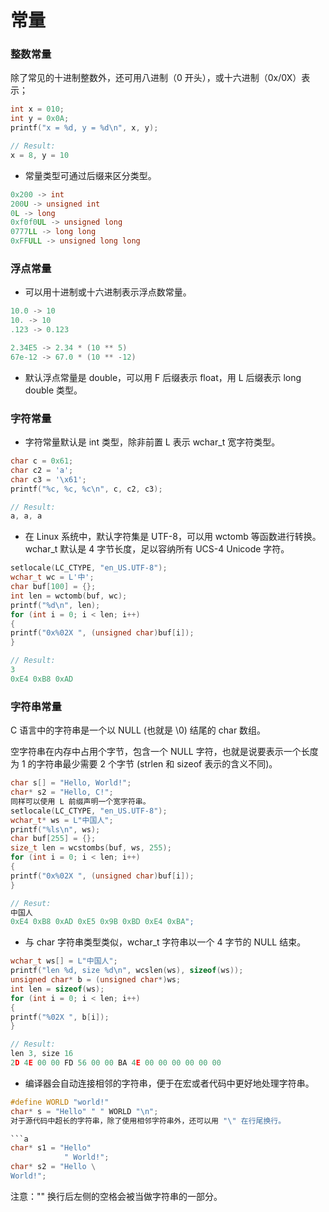 常量
===

### 整数常量

除了常见的十进制整数外，还可用八进制（0 开头），或十六进制（0x/0X）表示；

```c
int x = 010;
int y = 0x0A;
printf("x = %d, y = %d\n", x, y);

// Result:
x = 8, y = 10
```

- 常量类型可通过后缀来区分类型。

```c
0x200 -> int
200U -> unsigned int
0L -> long
0xf0f0UL -> unsigned long
0777LL -> long long
0xFFULL -> unsigned long long
```

### 浮点常量

- 可以用十进制或十六进制表示浮点数常量。

```c
10.0 -> 10
10. -> 10
.123 -> 0.123

2.34E5 -> 2.34 * (10 ** 5)
67e-12 -> 67.0 * (10 ** -12)
```

- 默认浮点常量是 double，可以用 F 后缀表示 float，用 L 后缀表示 long double 类型。

### 字符常量

- 字符常量默认是 int 类型，除非前置 L 表示 wchar_t 宽字符类型。

```c
char c = 0x61;
char c2 = 'a';
char c3 = '\x61';
printf("%c, %c, %c\n", c, c2, c3);

// Result:
a, a, a
```

- 在 Linux 系统中，默认字符集是 UTF-8，可以用 wctomb 等函数进行转换。
wchar_t 默认是 4 字节长度，足以容纳所有 UCS-4 Unicode 字符。

```c
setlocale(LC_CTYPE, "en_US.UTF-8");
wchar_t wc = L'中';
char buf[100] = {};
int len = wctomb(buf, wc);
printf("%d\n", len);
for (int i = 0; i < len; i++)
{
printf("0x%02X ", (unsigned char)buf[i]);
}

// Result:
3
0xE4 0xB8 0xAD
```

### 字符串常量

C 语言中的字符串是一个以 NULL (也就是 \0) 结尾的 char 数组。

空字符串在内存中占用个字节，包含一个 NULL 字符，也就是说要表示一个长度为 1 的字符串最少需要 2 个字节 (strlen 和 sizeof 表示的含义不同)。

```c
char s[] = "Hello, World!";
char* s2 = "Hello, C!";
同样可以使用 L 前缀声明一个宽字符串。
setlocale(LC_CTYPE, "en_US.UTF-8");
wchar_t* ws = L"中国人";
printf("%ls\n", ws);
char buf[255] = {};
size_t len = wcstombs(buf, ws, 255);
for (int i = 0; i < len; i++)
{
printf("0x%02X ", (unsigned char)buf[i]);
}

// Resut:
中国人
0xE4 0xB8 0xAD 0xE5 0x9B 0xBD 0xE4 0xBA";
```

- 与 char 字符串类型类似，wchar_t 字符串以一个 4 字节的 NULL 结束。

```c
wchar_t ws[] = L"中国人";
printf("len %d, size %d\n", wcslen(ws), sizeof(ws));
unsigned char* b = (unsigned char*)ws;
int len = sizeof(ws);
for (int i = 0; i < len; i++) 
{
printf("%02X ", b[i]);
}

// Result:
len 3, size 16
2D 4E 00 00 FD 56 00 00 BA 4E 00 00 00 00 00 00 
```

- 编译器会自动连接相邻的字符串，便于在宏或者代码中更好地处理字符串。

```c
#define WORLD "world!"
char* s = "Hello" " " WORLD "\n";
对于源代码中超长的字符串，除了使用相邻字符串外，还可以⽤ "\" 在行尾换行。

```a
char* s1 = "Hello"
            " World!";
char* s2 = "Hello \
World!";
```
注意："\" 换行后左侧的空格会被当做字符串的一部分。

